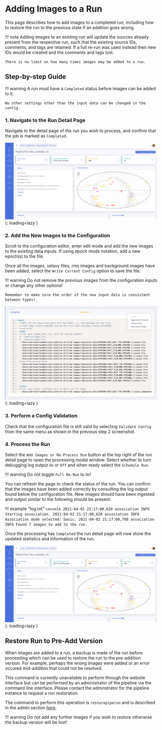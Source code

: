 # Adding Images to a Run

This page describes how to add images to a completed run, including how to restore the run to the previous state if an addition goes wrong.

!!! note
    Adding images to an existing run will update the sources already present from the respective run, such that the existing source IDs, comments, and tags are retained. If a full re-run was used instead then new IDs would be created and the comments and tags lost.

    There is no limit on how many times images may be added to a run.

## Step-by-step Guide

!!! warning
    A run must have a `Completed` status before images can be added to it.

    No other settings other than the input data can be changed in the config.

### 1. Navigate to the Run Detail Page

Navigate to the detail page of the run you wish to process, and confirm that the job is marked as `Completed`.

![!Pipeline run detail page.](../img/add-images-detail.png){: loading=lazy }

### 2. Add the New Images to the Configuration

Scroll to the configuration editor, enter edit mode and add the new images to the existing data inputs. If using epoch mode notation, add a new epoch(s) to the file.

Once all the images, selavy files, rms images and background images have been added, select the `Write Current Config` option to save the file.

!!! warning
    Do not remove the previous images from the configuration inputs or change any other options!

    Remember to make sure the order of the new input data is consistent between types!

![!New images added to the run configuration.](../img/add-images-config.png){: loading=lazy }

### 3. Perform a Config Validation

Check that the configuration file is still valid by selecting `Validate Config` from the same menu as shown in the previous step 2 screenshot.

### 4. Process the Run

Select the `Add Images or Re-Process Run` button at the top right of the run detail page to open the processing modal window. Select whether to turn debugging log output `On` or `Off` and when ready select the `Schedule Run`.

!!! warning
    Do not toggle `Full Re-Run` to `On`!

You can refresh the page to check the status of the run. You can confirm that the images have been added correctly by consulting the log output found below the configuration file. New images should have been ingested and output similar to the following should be present:

!!! example "log.txt"
    <!-- markdownlint-disable-next-line MD046-->
    ```console
    2021-04-02 21:17:00,628 association INFO Starting association.
    2021-04-02 21:17:00,628 association INFO Association mode selected: basic.
    2021-04-02 21:17:00,708 association INFO Found 7 images to add to the run.
    ```

Once the processing has `Completed` the run detail page will now show the updated statistics and information of the run.

![!Pipeline run successfully completed after adding images.](../img/add-images-finished.png){: loading=lazy }

## Restore Run to Pre-Add Version

When images are added to a run, a backup is made of the run before proceeding which can be used to restore the run to the pre-addition version. For example, perhaps the wrong images were added or an error occured mid-addition that could not be resolved.

This command is currently unavailable to perform through the website interface but can be performed by an administrator of the pipeline via the command line interface. Please contact the adminstrator for the pipeline instance to request a run restoration.

The command to perform this operation is `restorepiperun` and is described in the admin section [here](../../adminusage/cli/#restorepiperun).

!!! warning
    Do not add any further images if you wish to restore otherwise the backup version will be lost!
